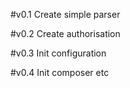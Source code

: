 #v0.1
Create simple parser

#v0.2
Create authorisation

#v0.3
Init configuration

#v0.4
Init composer etc
